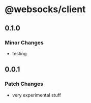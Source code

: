 # @websocks/client

## 0.1.0

### Minor Changes

- testing

## 0.0.1

### Patch Changes

- very experimental stuff
